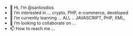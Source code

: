 - 👋 Hi, I’m @santosdios
- 👀 I’m interested in ... crypto, PHP, e-commerce, developed
- 🌱 I’m currently learning ... ALL .. JAVASCRIPT, PHP, XML, 
- 💞️ I’m looking to collaborate on ...
- 📫 How to reach me ...

<!---
santosdios/santosdios is a ✨ special ✨ repository because its `README.md` (this file) appears on your GitHub profile.
You can click the Preview link to take a look at your changes.
--->
